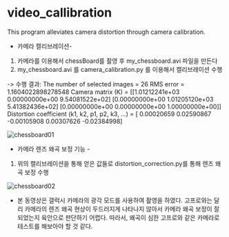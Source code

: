 # video_callibration
This program alleviates camera distortion through camera calibration.

- 카메라 캘리브레이션-

1. 카메라를 이용해서 chessBoard를 촬영 후 my_chessboard.avi 파일을 만든다
2. my_chessboard.avi 를 camera_calibration.py 를 이용해서 캘리브레이션 수행

-> 수행 결과:
The number of selected images = 26
RMS error = 1.1604022898278548
Camera matrix (K) = 
[[1.01212241e+03 0.00000000e+00 9.54081522e+02]
 [0.00000000e+00 1.01205120e+03 5.41382436e+02]
 [0.00000000e+00 0.00000000e+00 1.00000000e+00]]
 Distortion coefficient (k1, k2, p1, p2, k3, ...) = [ 0.00020659  0.02590867 -0.00105908  0.00307626 -0.02384998]


 ![chessboard01](https://github.com/Hongyooungi/video_callibration/assets/127743990/7676d619-da5d-49e8-b64d-c1ac6cc71490)



 

 - 카메라 렌즈 왜곡 보정 기능 -

1. 위의 캘리브레이션을 통해 얻은 값들로 distortion_correction.py를 통해 렌즈 왜곡 보정 수행


![chessboard02](https://github.com/Hongyooungi/video_callibration/assets/127743990/6ff2e201-f228-4240-beea-eeace4bcbad6)


- 본 동영상은 갤럭시 카메라의 광각 모드를 사용하여 촬영을 하였다.
고프로와는 달리 카메라의 렌즈 왜곡 현상이 두드러지게 나타나지 않아서 카메라 왜곡 보정이 잘 되었는지 육안으로 판단하기 어렵다.
따라서, 왜곡이 심한 고프로와 같은 카메라로 테스트를 해보아야 할 것 같다. 
 
